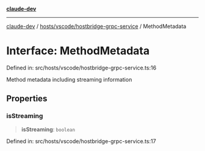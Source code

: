 [**claude-dev**](../../../../README.md)

***

[claude-dev](../../../../README.md) / [hosts/vscode/hostbridge-grpc-service](../README.md) / MethodMetadata

# Interface: MethodMetadata

Defined in: src/hosts/vscode/hostbridge-grpc-service.ts:16

Method metadata including streaming information

## Properties

### isStreaming

> **isStreaming**: `boolean`

Defined in: src/hosts/vscode/hostbridge-grpc-service.ts:17
